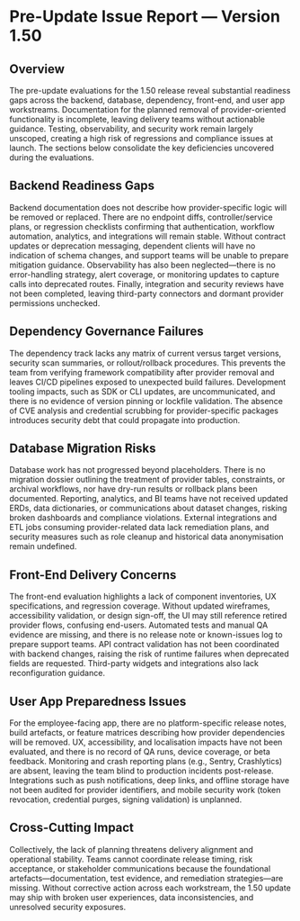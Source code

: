 # Pre-Update Issue Report — Version 1.50

## Overview
The pre-update evaluations for the 1.50 release reveal substantial readiness gaps across the backend, database, dependency, front-end, and user app workstreams. Documentation for the planned removal of provider-oriented functionality is incomplete, leaving delivery teams without actionable guidance. Testing, observability, and security work remain largely unscoped, creating a high risk of regressions and compliance issues at launch. The sections below consolidate the key deficiencies uncovered during the evaluations.

## Backend Readiness Gaps
Backend documentation does not describe how provider-specific logic will be removed or replaced. There are no endpoint diffs, controller/service plans, or regression checklists confirming that authentication, workflow automation, analytics, and integrations will remain stable. Without contract updates or deprecation messaging, dependent clients will have no indication of schema changes, and support teams will be unable to prepare mitigation guidance. Observability has also been neglected—there is no error-handling strategy, alert coverage, or monitoring updates to capture calls into deprecated routes. Finally, integration and security reviews have not been completed, leaving third-party connectors and dormant provider permissions unchecked.

## Dependency Governance Failures
The dependency track lacks any matrix of current versus target versions, security scan summaries, or rollout/rollback procedures. This prevents the team from verifying framework compatibility after provider removal and leaves CI/CD pipelines exposed to unexpected build failures. Development tooling impacts, such as SDK or CLI updates, are uncommunicated, and there is no evidence of version pinning or lockfile validation. The absence of CVE analysis and credential scrubbing for provider-specific packages introduces security debt that could propagate into production.

## Database Migration Risks
Database work has not progressed beyond placeholders. There is no migration dossier outlining the treatment of provider tables, constraints, or archival workflows, nor have dry-run results or rollback plans been documented. Reporting, analytics, and BI teams have not received updated ERDs, data dictionaries, or communications about dataset changes, risking broken dashboards and compliance violations. External integrations and ETL jobs consuming provider-related data lack remediation plans, and security measures such as role cleanup and historical data anonymisation remain undefined.

## Front-End Delivery Concerns
The front-end evaluation highlights a lack of component inventories, UX specifications, and regression coverage. Without updated wireframes, accessibility validation, or design sign-off, the UI may still reference retired provider flows, confusing end-users. Automated tests and manual QA evidence are missing, and there is no release note or known-issues log to prepare support teams. API contract validation has not been coordinated with backend changes, raising the risk of runtime failures when deprecated fields are requested. Third-party widgets and integrations also lack reconfiguration guidance.

## User App Preparedness Issues
For the employee-facing app, there are no platform-specific release notes, build artefacts, or feature matrices describing how provider dependencies will be removed. UX, accessibility, and localisation impacts have not been evaluated, and there is no record of QA runs, device coverage, or beta feedback. Monitoring and crash reporting plans (e.g., Sentry, Crashlytics) are absent, leaving the team blind to production incidents post-release. Integrations such as push notifications, deep links, and offline storage have not been audited for provider identifiers, and mobile security work (token revocation, credential purges, signing validation) is unplanned.

## Cross-Cutting Impact
Collectively, the lack of planning threatens delivery alignment and operational stability. Teams cannot coordinate release timing, risk acceptance, or stakeholder communications because the foundational artefacts—documentation, test evidence, and remediation strategies—are missing. Without corrective action across each workstream, the 1.50 update may ship with broken user experiences, data inconsistencies, and unresolved security exposures.
